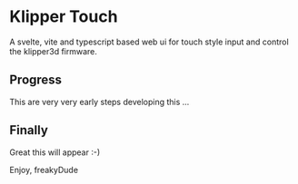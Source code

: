 # Klipper Touch

A svelte, vite and typescript based web ui for touch style input and control the klipper3d firmware.

## Progress

This are very very early steps developing this ...

## Finally

Great this will appear :-)

Enjoy,
freakyDude

